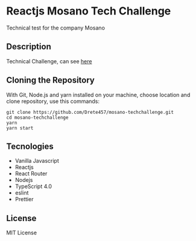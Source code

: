 # Reactjs Mosano Tech Challenge

Technical test for the company Mosano

## Description

Technical Challenge, can see [here](https://mosano-techchallenge.vercel.app/ 'here')

## Cloning the Repository

With Git, Node.js and yarn installed on your machine, choose location and clone repository, use this commands:

```
git clone https://github.com/Drete457/mosano-techchallenge.git
cd mosano-techchallenge
yarn
yarn start
```

## Tecnologies

-   Vanilla Javascript
-   Reactjs
-   React Router
-   Nodejs
-   TypeScript 4.0
-   eslint
-   Prettier

## License

MIT License
